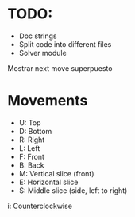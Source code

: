 # TODO:
- Doc strings
- Split code into different files
- Solver module

Mostrar next move superpuesto

# Movements

- U: Top
- D: Bottom
- R: Right
- L: Left
- F: Front
- B: Back
- M: Vertical slice (front)
- E: Horizontal slice
- S: Middle slice (side, left to right)

i: Counterclockwise